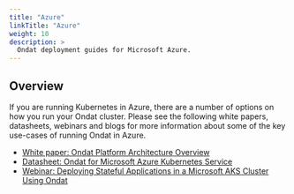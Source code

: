 ```yaml
---
title: "Azure"
linkTitle: "Azure"
weight: 10
description: >
  Ondat deployment guides for Microsoft Azure.
---
```


## Overview

If you are running Kubernetes in Azure, there are a number of options on how you run your Ondat cluster. Please see the following white papers, datasheets, webinars and blogs for more information about some of the key use-cases of running Ondat in Azure.

- [White paper: Ondat Platform Architecture Overview](https://3402546.fs1.hubspotusercontent-na1.net/hubfs/3402546/Ondat%20-%20Platform%20Architecture.pdf)
- [Datasheet: Ondat for Microsoft Azure Kubernetes Service](https://3402546.fs1.hubspotusercontent-na1.net/hubfs/3402546/Ondat%20AKS%20Datasheet.pdf)
- [Webinar: Deploying Stateful Applications in a Microsoft AKS Cluster Using Ondat](https://www.ondat.io/webinars/deploying-stateful-applications-in-a-microsoft-aks-cluster-using-ondat)
